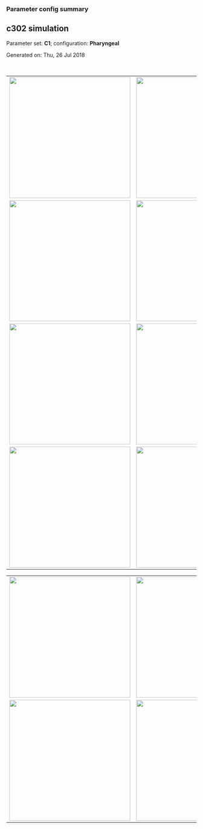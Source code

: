 ### Parameter config summary 
<h2>c302 simulation</h2>
<p>Parameter set: <b>C1</b>; configuration: <b>Pharyngeal</b></p>
<p>Generated on: Thu, 26 Jul 2018</p><br/>
<table>

<tr>
  <td><a href="images/neurons_C1_Pharyngeal.png"><img alt=" " src="images/neurons_C1_Pharyngeal.png" height="320"/></a></td>
  <td><a href="images/traces_neuron_Pharyngeal_C1.png"><img alt=" " src="images/traces_neuron_Pharyngeal_C1.png" height="320"/></a></td>
</tr>

<tr>
  <td><a href="images/neuron_activity_C1_Pharyngeal.png"><img alt=" " src="images/neuron_activity_C1_Pharyngeal.png" height="320"/></a></td>
  <td><a href="images/traces_neuron_activity_Pharyngeal_C1.png"><img alt=" " src="images/traces_neuron_activity_Pharyngeal_C1.png" height="320"/></a></td>
</tr>

<tr>
  <td><a href="images/muscles_C1_Pharyngeal.png"><img alt=" " src="images/muscles_C1_Pharyngeal.png" height="320"/></a></td>
  <td><a href="images/traces_muscles_Pharyngeal_C1.png"><img alt=" " src="images/traces_muscles_Pharyngeal_C1.png" height="320"/></a></td>
</tr>

<tr>
  <td><a href="images/muscle_activity_C1_Pharyngeal.png"><img alt=" " src="images/muscle_activity_C1_Pharyngeal.png" height="320"/></a></td>
  <td><a href="images/traces_muscles_activity_Pharyngeal_C1.png"><img alt=" " src="images/traces_muscles_activity_Pharyngeal_C1.png" height="320"/></a></td>
</tr>
</table>
<table>

<tr><td><a href="images/c302_C1_Pharyngeal_exc_to_neurons.png"><img alt=" " src="images/c302_C1_Pharyngeal_exc_to_neurons.png" height="320"/></a></td>

  <td><a href="images/c302_C1_Pharyngeal_inh_to_neurons.png"><img alt=" " src="images/c302_C1_Pharyngeal_inh_to_neurons.png" height="320"/></a></td>

  <td><a href="images/c302_C1_Pharyngeal_elec_neurons_neurons.png"><img alt=" " src="images/c302_C1_Pharyngeal_elec_neurons_neurons.png" height="320"/></a></td></tr>

<tr><td><a href="images/c302_C1_Pharyngeal_exc_to_muscles.png"><img alt=" " src="images/c302_C1_Pharyngeal_exc_to_muscles.png" height="320"/></a></td>

  <td><a href="images/c302_C1_Pharyngeal_inh_to_muscles.png"><img alt=" " src="images/c302_C1_Pharyngeal_inh_to_muscles.png" height="320"/></a></td></tr>
</table>
